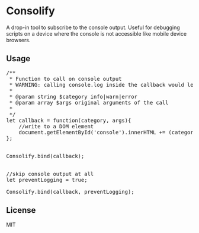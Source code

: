 # Consolify
 
A drop-in tool to subscribe to the console output. Useful for debugging scripts on a device where the console is not accessible like mobile device browsers. 
 
## Usage

<pre>
/**
 * Function to call on console output
 * WARNING: calling console.log inside the callback would lead to an infinite recursion
 *
 * @param string $category info|warn|error
 * @param array $args original arguments of the call 
 *
 */
let callback = function(category, args){
    //write to a DOM element
    document.getElementById('console').innerHTML += (category + ": " + JSON.stringify(args) + "\n"); 
};


Consolify.bind(callback);


//skip console output at all
let preventLogging = true;

Consolify.bind(callback, preventLogging);
</pre>

## License
MIT

